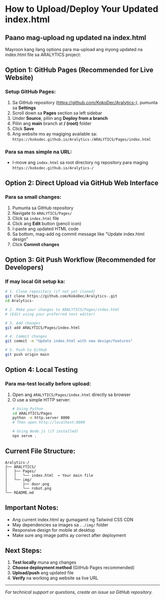 # How to Upload/Deploy Your Updated index.html

## Paano mag-upload ng updated na index.html

Mayroon kang ilang options para ma-upload ang inyong updated na index.html file sa ARALYTICS project:

## Option 1: GitHub Pages (Recommended for Live Website)

### Setup GitHub Pages:
1. Sa GitHub repository (https://github.com/KokoDec/Aralytics-), pumunta sa **Settings**
2. Scroll down sa **Pages** section sa left sidebar
3. Under **Source**, piliin ang **Deploy from a branch**
4. Piliin ang **main** branch at **/ (root)** folder
5. Click **Save**
6. Ang website mo ay magiging available sa: `https://kokodec.github.io/Aralytics-/ARALYTICS/Pages/index.html`

### Para sa mas simple na URL:
- I-move ang `index.html` sa root directory ng repository para maging `https://kokodec.github.io/Aralytics-/`

## Option 2: Direct Upload via GitHub Web Interface

### Para sa small changes:
1. Pumunta sa GitHub repository
2. Navigate to `ARALYTICS/Pages/`
3. Click sa `index.html` file
4. Click ang **Edit** button (pencil icon)
5. I-paste ang updated HTML code
6. Sa bottom, mag-add ng commit message like "Update index.html design"
7. Click **Commit changes**

## Option 3: Git Push Workflow (Recommended for Developers)

### If may local Git setup ka:
```bash
# 1. Clone repository (if not yet cloned)
git clone https://github.com/KokoDec/Aralytics-.git
cd Aralytics-

# 2. Make your changes to ARALYTICS/Pages/index.html
# (Edit using your preferred text editor)

# 3. Add changes
git add ARALYTICS/Pages/index.html

# 4. Commit changes
git commit -m "Update index.html with new design/features"

# 5. Push to GitHub
git push origin main
```

## Option 4: Local Testing

### Para ma-test locally before upload:
1. Open ang `ARALYTICS/Pages/index.html` directly sa browser
2. O use a simple HTTP server:
   ```bash
   # Using Python
   cd ARALYTICS/Pages
   python -m http.server 8000
   # Then open http://localhost:8000
   
   # Using Node.js (if installed)
   npx serve .
   ```

## Current File Structure:
```
Aralytics-/
├── ARALYTICS/
│   ├── Pages/
│   │   └── index.html  ← Your main file
│   └── img/
│       ├── door.png
│       └── robot.png
└── README.md
```

## Important Notes:
- Ang current index.html ay gumagamit ng Tailwind CSS CDN
- May dependencies sa images sa `../img/` folder
- Responsive design for mobile at desktop
- Make sure ang image paths ay correct after deployment

## Next Steps:
1. **Test locally** muna ang changes
2. **Choose deployment method** (GitHub Pages recommended)
3. **Upload/push** ang updated file
4. **Verify** na working ang website sa live URL

---

*For technical support or questions, create an issue sa GitHub repository.*